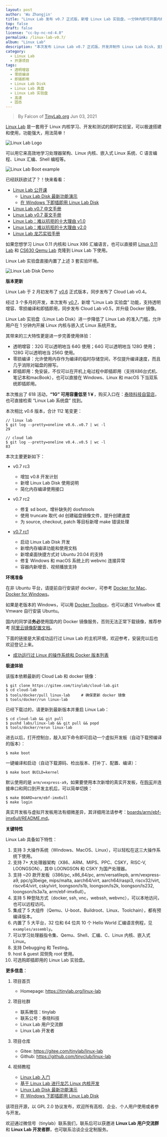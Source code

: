 ```yaml
---
layout: post
author: 'Wu Zhangjin'
title: "Linux Lab 发布 v0.7 正式版，新增 Linux Lab 实验盘，一分钟内即可开展内核实验"
top: false
draft: false
license: "cc-by-nc-nd-4.0"
permalink: /linux-lab-v0.7/
album: "Linux Lab"
description: "本次发布 Linux Lab v0.7 正式版，开发并制作 Linux Lab Disk，支持透明增容、零损编译和即插即用"
category:
  - Linux Lab
  - 开源项目
tags:
  - 透明增容
  - 零损编译
  - 即插即用
  - Linux Lab Disk
  - Linux Lab 真盘
  - Linux Lab 实验盘
  - 高速
  - 固态
---
```


> By Falcon of [TinyLab.org][1]
> Jun 03, 2021

[Linux Lab](https://tinylab.org/linux-lab) 是一套用于 Linux 内核学习、开发和测试的即时实验室，可以极速搭建和使用，功能强大，用法简单！

![Linux Lab Logo](/wp-content/uploads/2020/10/linux-lab-logo.jpg)

可以用它来高效地学习处理器架构、Linux 内核、嵌入式 Linux 系统、C 语言编程、Linux 汇编、Shell 编程等。

![Linux Lab Boot example](/wp-content/uploads/2020/08/linux-lab-loongson.jpg)

已经跃跃欲试了？！快来看看：

* [Linux Lab 公开课](https://www.cctalk.com/m/group/88948325)
    * [Linux Lab Disk 最新功能演示](https://www.cctalk.com/v/16200884904257?sid=1612665538389924)
    * [在 Windows 下即插即用 Linux Lab Disk](https://www.cctalk.com/v/16218987372966?sid=1612665538389924)
* [Linux Lab v0.7 中文手册](https://tinylab.org/pdfs/linux-lab-v0.7-manual-zh.pdf)
* [Linux Lab v0.7 英文手册](https://tinylab.org/pdfs/linux-lab-v0.7-manual-en.pdf)
* [Linux Lab：难以抗拒的十大理由 v1.0](https://tinylab.org/why-linux-lab/)
* [Linux Lab：难以抗拒的十大理由 v2.0](https://tinylab.org/why-linux-lab-v2/)
* [Linux Lab 龙芯实验手册](https://tinylab.org/pdfs/linux-lab-loongson-manual-v0.2.pdf)

如果您想学习 Linux 0.11 内核和 Linux X86 汇编语言，也可以直接把 [Linux 0.11 Lab](https://tinylab.org/linux-0.11-lab) 和 [CS630 Qemu Lab](https://tinylab.org/cs630-qemu-lab) 克隆到 Linux Lab 下使用。

Linux Lab 实验盘直接内置了上述 3 套实验环境。

![Linux Lab Disk Demo](/wp-content/uploads/2021/03/linux-lab-disk.png)

**版本更新**

Linux Lab 于 2 月初发布了 [v0.6](https://gitee.com/tinylab/linux-lab/tree/v0.6/) 正式版本，同步发布了 Cloud Lab v0.4。

经过 3 个多月的开发，本次发布 [v0.7](https://gitee.com/tinylab/linux-lab/tree/v0.7)，新增 “Linux Lab 实验盘” 功能，支持透明增容、零损编译和即插即用，同步发布 Cloud Lab v0.5，并升级 Docker 镜像。

Linux Lab 实验盘（Linux Lab Disk）进一步降低了 Linux Lab 的准入门槛，允许用户在 1 分钟内开展 Linux 内核与嵌入式 Linux 系统开发。

其带来的三大特性更是进一步完善使用体验：

* 透明增容：32G 可以透明地当 64G 使用；64G 可以透明地当 128G 使用；128G 可以透明地当 256G 使用。
* 零损编译：允许使用内存作为编译的临时存储空间，不仅提升编译速度，而且几乎消除对磁盘的擦写。
* 即插即用：免安装，不仅可以在开机上电过程中即插即用（支持X86台式机、笔记本和macBook），也可以直接在 Windows、Linux 和 macOS 下当双系统即插即用。

本次推出了 618 活动，**“1G” 可用容量低至 1￥**，购买入口在：[泰晓科技自营店](https://shop155917374.taobao.com/)，也可直接检索 “Linux Lab 系统盘” 找到。

本次相比 v0.6 版本，合计 112 笔变更：

    // linux lab
    $ git log --pretty=oneline v0.6..v0.7 | wc -l
    29

    // cloud lab
    $ git log --pretty=oneline v0.4..v0.5 | wc -l
    83

本次主要更新如下：

* v0.7 rc3
    * 增加 v0.8 开发计划
    * 新增 Linux Lab Disk 使用说明
    * 简化内存编译使用接口

* v0.7 rc2
    * 修复 sd boot，增补缺失的 dosfstools
    * 使用 truncate 取代 dd 创建磁盘镜像文件，提升创建速度
    * 为 source, checkout, patch 等目标新增 make 错误处理

* [v0.7 rc1](https://tinylab.org/linux-lab-v07-rc1/)
    * 启动 Linux Lab Disk 开发
    * 新增内存编译功能和使用文档
    * 新增桌面快捷方式对 Ubuntu 20.04 的支持
    * 修复 Windows 和 macOS 系统上的 webvnc 连接异常
    * 容器内新增音、视频播放支持

**环境准备**

在非 Ubuntu 平台，请提前自行安装好 docker，可参考 [Docker for Mac](https://docs.docker.com/docker-for-mac/)、[Docker for Windows](https://docs.docker.com/docker-for-windows/)。

如果是老版本的 Windows，可以用 [Docker Toolbox](https://docs.docker.com/toolbox/overview/)，也可以通过 Virtualbox 或 Vmware 自行安装 Ubuntu。

国内的同学请**务必**使用国内的 Docker 镜像服务，否则无法正常下载镜像，推荐参考 [阿里云镜像配置文档](https://help.aliyun.com/document_detail/60750.html)。

下面的链接是大家成功运行过 Linux Lab 的主机环境，欢迎参考，安装完以后也欢迎登记上来。

* [成功运行过 Linux 的操作系统和 Docker 版本列表](https://gitee.com/tinylab/linux-lab/issues/I1FZBJ)

**极速体验**

该版本依赖最新的 Cloud Lab 和 docker 镜像：

    $ git clone https://gitee.com/tinylab/cloud-lab.git
    $ cd cloud-lab
    $ tools/docker/pull linux-lab     # 确保更新 docker 镜像
    $ tools/docker/run linux-lab

已经下载过的，请更新到最新版本并重启 Linux Lab：

    $ cd cloud-lab && git pull
    $ pushd labs/linux-lab && git pull && popd
    $ tools/docker/rerun linux-lab

进去以后，打开控制台，敲入如下命令即可启动一个虚拟开发板（自动下载预编译的版本）：

    $ make boot

一键编译和启动（自动下载源码、检出版本、打补丁、配置、编译）：

    $ make boot BUILD=kernel

默认使用的是 `arm/vexpress-a9`，如果要使用本次新增的真实开发板，在[购买](https://shop155917374.taobao.com/)并连接串口和网口到开发主机后，可以简单切换：

    $ make BOARD=arm/ebf-imx6ull
    $ make login

真实开发板与虚拟开发板用法有细微差异，其详细用法请参考：[boards/arm/ebf-imx6ull/README.md](https://gitee.com/tinylab/linux-lab/tree/master/boards/arm/ebf-imx6ull)。

**关键特性**

Linux Lab 具备如下特性：

1. 支持 3 大操作系统（Windows、MacOS、Linux），可以轻松在这三大操作系统下使用。
2. 支持 7+ 大处理器架构（X86、ARM、MIPS、PPC、CSKY，RISC-V, LOONGSON），其中 LOONGSON 和 CSKY 为国产处理器。
3. 支持 ~20 款开发板（i386/pc, x86_64/pc, arm/versatilepb, arm/vexpress-a9, ppc/g3beige, mips/malta, aarch64/virt, aarch64/raspi3, riscv32/virt, riscv64/virt, csky/virt, loongson/ls1b, loongson/ls2k, loongson/ls232, loongson/ls3a7a, arm/ebf-imx6ull）。
4. 支持 5 种登陆方式（docker, ssh, vnc，webssh, webvnc），可以本地访问，也可以远程访问。
5. 集成了 5 大组件（Qemu、U-boot、Buildroot、Linux、Toolchain），都有预编译版本。
6. 内置了 5 大平台，32 位和 64 位共 10 个 Hello World 汇编语言例程，见 `examples/assembly`。
7. 可以学习处理器指令集、Qemu、Shell、汇编、C、Linux 内核、嵌入式 Linux。
8. 支持 Debugging 和 Testing。
9. host & guest 双侧免 root 使用。
10. 可选购即插即用的 Linux Lab 实验盘。

**更多信息**：

1. 项目首页
    - Homepage: <https://tinylab.org/linux-lab>

2. 项目社群
    - 联系微信：tinylab
    - 联系公号：泰晓科技
    - Linux Lab 用户交流群
    - Linux Lab 开发者

3. 项目仓库
    - Gitee: <https://gitee.com/tinylab/linux-lab>
    - Github:  <https://github.com/tinyclub/linux-lab>

4. 视频教程
    - [Linux Lab 入门](https://www.bilibili.com/video/BV12K411P79C)
    - [基于 Linux Lab 进行龙芯 Linux 内核开发](https://www.bilibili.com/video/BV1xz4y1Z7ag)
    - [Linux Lab Disk 最新功能演示](https://www.cctalk.com/v/16200884904257?sid=1612665538389924)
    - [在 Windows 下即插即用 Linux Lab Disk](https://www.cctalk.com/v/16218987372966?sid=1612665538389924)

该项目开源，以 GPL 2.0 协议发布，欢迎所有高校、企业、个人用户使用或者参与开发。

欢迎通过微信号（tinylab）联系我们，联系后可以获邀进 **Linux Lab 用户交流群** 和 **Linux Lab 开发者群**，也可联系洽谈企业定制服务。


[1]: https://tinylab.org
